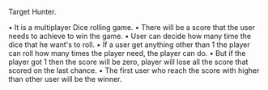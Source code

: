 Target Hunter.

• It is a multiplayer Dice rolling game.
• There will be a score that the user needs to achieve to win the game.
• User can decide how many time the dice that he want's to roll.
• If a user get anything other than 1 the player can roll how many times the player need, the player can do.
• But if the player got 1 then the score will be zero, player will lose all the score that scored on the last chance.
• The first user who reach the score with higher than other user will be the winner.

